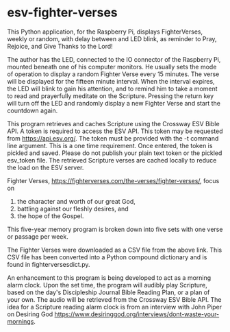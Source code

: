 # esv-fighter-verses

This Python application, for the Raspberry Pi, displays FighterVerses, weekly or random, with delay between and LED blink, as reminder to Pray, Rejoice, and Give Thanks to the Lord!

The author has the LED, connected to the IO connector of the Raspberry Pi, mounted beneath one of his computer monitors. He usually sets the mode of operation to display a random Fighter Verse every 15 minutes. The verse will be displayed for the fifteen minute interval. When the interval expires, the LED will blink to gain his attention, and to remind him to take a moment to read and prayerfully meditate on the Scripture. Pressing the return key will turn off the LED and randomly display a new Fighter Verse and start the countdown again.

This program retrieves and caches Scripture using the Crossway ESV Bible API. A token is required to access the ESV API. This token may be requested from https://api.esv.org/. The token must be provided with the -t command line argument. This is a one time requirement. Once entered, the token is pickled and saved. Please do not publish your plain text token or the pickled esv_token file. The retrieved Scripture verses are cached locally to reduce the load on the ESV server.

Fighter Verses, https://fighterverses.com/the-verses/fighter-verses/, focus on

 1) the character and worth of our great God,
 2) battling against our fleshly desires, and
 3) the hope of the Gospel.

This five-year memory program is broken down into five sets with one verse or passage per week.

The Fighter Verses were downloaded as a CSV file from the above link. This CSV file has been converted into a Python compound
dictionary and is found in fighterversesdict.py.

An enhancement to this program is being developed to act as a morning alarm clock. Upon the set time, the program will audibly play Scripture, based on the day's Discipleship Journal Bible Reading Plan, or a plan of your own. The audio will be retrieved from the Crossway ESV Bible API. The idea for a Scripture reading alarm clock is from an interview with John Piper on Desiring God https://www.desiringgod.org/interviews/dont-waste-your-mornings.
